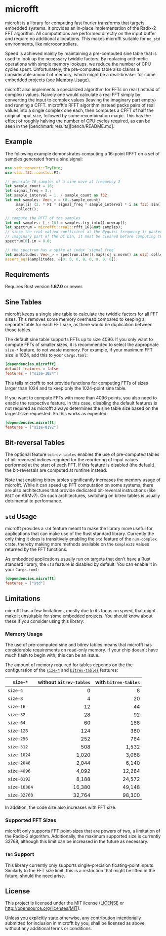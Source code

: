 # microfft

microfft is a library for computing fast fourier transforms that targets
embedded systems. It provides an in-place implementation of the Radix-2 FFT
algorithm. All computations are performed directly on the input buffer and
require no additional allocations. This makes microfft suitable for `no_std`
environments, like microcontrollers.

Speed is achieved mainly by maintaining a pre-computed sine table that is used
to look up the necessary twiddle factors. By replacing arithmetic operations
with simple memory lookups, we reduce the number of CPU cycles spent.
Unfortunately, the pre-computed table also claims a considerable amount of
memory, which might be a deal-breaker for some embedded projects (see
[Memory Usage](#memory-usage)).

microfft also implements a specialized algorithm for FFTs on real (instead
of complex) values. Naively one would calculate a real FFT simply by converting
the input to complex values (leaving the imaginary part empty) and running a
CFFT. microfft's RFFT algorithm instead packs pairs of real values into
a single complex one each, then computes a CFFT of half the original input
size, followed by some recombination magic. This has the effect of roughly
halving the number of CPU cycles required, as can be seen in the
[benchmark results][bench/README.md].

## Example

The following example demonstrates computing a 16-point RFFT on a set of
samples generated from a sine signal:

```rust
use std::convert::TryInto;
use std::f32::consts::PI;

// generate 16 samples of a sine wave at frequency 3
let sample_count = 16;
let signal_freq = 3.;
let sample_interval = 1. / sample_count as f32;
let mut samples: Vec<_> = (0..sample_count)
    .map(|i| (2. * PI * signal_freq * sample_interval * i as f32).sin())
    .collect();

// compute the RFFT of the samples
let mut samples: [_; 16] = samples.try_into().unwrap();
let spectrum = microfft::real::rfft_16(&mut samples);
// since the real-valued coefficient at the Nyquist frequency is packed into the
// imaginary part of the DC bin, it must be cleared before computing the amplitudes
spectrum[0].im = 0.0;

// the spectrum has a spike at index `signal_freq`
let amplitudes: Vec<_> = spectrum.iter().map(|c| c.norm() as u32).collect();
assert_eq!(&amplitudes, &[0, 0, 0, 8, 0, 0, 0, 0]);
```

## Requirements

Requires Rust version **1.67.0** or newer.

## Sine Tables

microfft keeps a single sine table to calculate the twiddle factors for all
FFT sizes. This removes some memory overhead compared to keeping a separate
table for each FFT size, as there would be duplication between those tables.

The default sine table supports FFTs up to size 4096. If you only want to
compute FFTs of smaller sizes, it is recommended to select the appropriate
`size-*` feature, to not waste memory. For example, if your maximum FFT size is
1024, add this to your `Cargo.toml`:

```toml
[dependencies.microfft]
default-features = false
features = ["size-1024"]
```

This tells microfft to not provide functions for computing FFTs of sizes larger
than 1024 and to keep only the 1024-point sine table.

If you want to compute FFTs with more than 4096 points, you also need to enable
the respective feature. In this case, disabling the default features is not
required as microfft always determines the sine table size based on the largest
size requested. So this works as expected:

```toml
[dependencies.microfft]
features = ["size-8192"]
```

## Bit-reversal Tables

The optional feature `bitrev-tables` enables the use of pre-computed tables of
bit-reversed indices required for the reordering of input values performed at
the start of each FFT. If this feature is disabled (the default), the
bit-reversals are computed at runtime instead.

Note that enabling bitrev tables significantly increases the memory usage of
microfft. While it can speed up FFT computation on some systems, there are also
architectures that provide dedicated bit-reversal instructions (like `RBIT` on
ARMv7). On such architectures, switching on bitrev tables is usually
detrimental to performance.

## `std` Usage

microfft provides a `std` feature meant to make the library more useful for
applications that can make use of the Rust standard library. Currently the only
thing it does is transitively enabling the `std` feature of the `num-complex`
crate, thereby making more methods available on the `Complex32` values returned
by the FFT functions.

As embedded applications usually run on targets that don't have a Rust standard
library, the `std` feature is disabled by default. You can enable it in your
`Cargo.toml`:

```toml
[dependencies.microfft]
features = ["std"]
```

## Limitations

microfft has a few limitations, mostly due to its focus on speed, that might
make it unsuitable for some embedded projects. You should know about these
if you consider using this library:

### Memory Usage

The use of pre-computed sine and bitrev tables means that microfft has
considerable requirements on read-only memory. If your chip doesn't have much
flash to begin with, this can be an issue.

The amount of memory required for tables depends on the the configuration of
the [`size-*`](#sine-tables) and [`bitrev-tables`](#bit-reversal-tables)
features:

| `size-*`     | without `bitrev-tables` | with `bitrev-tables` |
| ------------ | ----------------------: | -------------------: |
| `size-4`     |                       0 |                    8 |
| `size-8`     |                       4 |                   20 |
| `size-16`    |                      12 |                   44 |
| `size-32`    |                      28 |                   92 |
| `size-64`    |                      60 |                  188 |
| `size-128`   |                     124 |                  380 |
| `size-256`   |                     252 |                  764 |
| `size-512`   |                     508 |                1,532 |
| `size-1024`  |                   1,020 |                3,068 |
| `size-2048`  |                   2,044 |                6,140 |
| `size-4096`  |                   4,092 |               12,284 |
| `size-8192`  |                   8,188 |               24,572 |
| `size-16384` |                  16,380 |               49,148 |
| `size-32768` |                  32,764 |               98,300 |

In addition, the code size also increases with FFT size.

### Supported FFT Sizes

microfft only supports FFT point-sizes that are powers of two, a limitation of
the Radix-2 algorithm. Additionally, the maximum supported size is currently
32768, although this limit can be increased in the future as necessary.

### `f64` Support

This library currently only supports single-precision floating-point inputs.
Similarly to the FFT size limit, this is a restriction that might be lifted
in the future, should the need arise.

## License

This project is licensed under the MIT license ([LICENSE](LICENSE) or
http://opensource.org/licenses/MIT).

Unless you explicitly state otherwise, any contribution intentionally submitted
for inclusion in microfft by you, shall be licensed as above, without any
additional terms or conditions.
